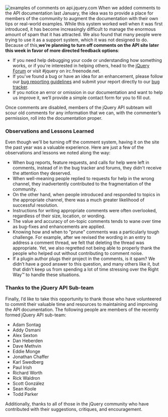 ![examples of comments on
api.jquery.com](http://blog.jquery.com/wp-content/uploads/2011/01/apicomments1.png)
When we added comments to the API documentation last January, the idea
was to provide a place for members of the community to augment the
documentation with their own tips or real-world examples. While this
system worked well when it was first introduced, it has become
increasingly difficult to manage the enormous amount of spam that it has
attracted. We also found that many people were trying to use it as a
support system, which it was not designed to do. Because of this,**we’re
planning to turn off comments on the API site later this week in favor
of more directed feedback options**:

-   If you need help debugging your code or understanding how something
    works, or if you're interested in helping others, head to the
    [jQuery Forum](http://forum.jquery.com) or visit \#jquery on
    irc.freenode.net.
-   If you've found a bug or have an idea for an enhancement, please
    follow our [bug reporting
    guidelines](http://docs.jquery.com/How_to_Report_Bugs) and submit
    your report directly to our [bug tracker](http://bugs.jquery.com/).
-   If you notice an error or omission in our documentation and want to
    help us improve it, we’ll provide a simple contact form for you to
    fill out.

Once comments are disabled, members of the jQuery API subteam will scour
old comments for any information that we can, with the commenter’s
permission, roll into the documentation proper.

### Observations and Lessons Learned

Even though we'll be turning off the comment system, having it on the
site the past year was a valuable experience. Here are just a few of the
observations and lessons we noted along the way:

-   When bug reports, feature requests, and calls for help were left in
    comments, instead of in the bug tracker and forums, they didn't
    receive the attention they deserved.
-   When well-meaning people replied to requests for help in the wrong
    channel, they inadvertently contributed to the fragmentation of the
    community.
-   On the other hand, when people introduced and responded to topics in
    the appropriate channel, there was a much greater likelihood of
    successful resolution.
-   Instructions for writing appropriate comments were often overlooked,
    regardless of their size, location, or wording.
-   The value and accuracy of on-topic comments tends to wane over time
    as bug-fixes and enhancements are applied.
-   Knowing how and when to "prune" comments was a particularly tough
    challenge. For example, after we revised the wording in an entry to
    address a comment thread, we felt that deleting the thread was
    appropriate. Yet, we also regretted not being able to properly thank
    the people who helped out without contributing to comment noise.
-   If a plugin author plugs their project in the comments, is it spam?
    We didn’t have a good answer to this question, and many others like
    it, but that didn’t keep us from spending a lot of time stressing
    over the Right Way™ to handle these situations.

### Thanks to the jQuery API Sub-team

Finally, I’d like to take this opportunity to thank those who have
volunteered to commit their valuable time and resources to maintaining
and improving the API documentation. The following people are members of
the recently formed jQuery API sub-team:

-   Adam Sontag
-   Addy Osmani
-   Alex Sexton
-   Dan Heberden
-   Dave Methvin
-   Eddie Monge
-   Jonathan Chaffer
-   Karl Swedberg
-   Paul Irish
-   Richard Worth
-   Rick Waldron
-   Scott González
-   Sean Koole
-   Todd Parker

Additionally, thanks to all of those in the jQuery community who have
contributed with their suggestions, critiques, and encouragement.
